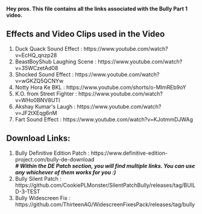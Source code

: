 <b>Hey pros. This file contains all the links associated with the Bully Part 1 video.</b>

<h2>Effects and Video Clips used in the Video</h2>
	<ol>
		<li>Duck Quack Sound Effect : https://www.youtube.com/watch?v=EcHQ_qnzp28</li>
		<li>BeastBoyShub Laughing Scene : https://www.youtube.com/watch?v=35WCzetAd08</li>
		<li>Shocked Sound Effect : https://www.youtube.com/watch?v=wGKZQ5QCNYw</li>
		<li>Notty Hora Ke BKL : https://www.youtube.com/shorts/o-MImREb9oY</li>
		<li>K.O. from Street Fighter : https://www.youtube.com/watch?v=WHo0BNV8UTI</li>
		<li>Akshay Kumar's Laugh : https://www.youtube.com/watch?v=JF2tXEqg6nM</li>
		<li>Fart Sound Effect : https://www.youtube.com/watch?v=KJotmmDJWAg</li>
	</ol>

<h2>Download Links:</h2>
	<ol>
		<li>
			Bully Definitive Edition Patch : https://www.definitive-edition-project.com/bully-de-download<br />
			<b><i># Within the DE Patch section, you will find multiple links. You can use any whichever of them works for you :)</i></b>
		</li>
		<li>Bully Silent Patch : https://github.com/CookiePLMonster/SilentPatchBully/releases/tag/BUILD-3-TEST</li>
		<li>Bully Widescreen Fix : https://github.com/ThirteenAG/WidescreenFixesPack/releases/tag/bully</li>
	</ol>






